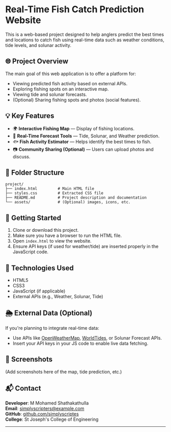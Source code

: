 
# Real-Time Fish Catch Prediction Website

This is a web-based project designed to help anglers predict the best times and locations to catch fish using real-time data such as weather conditions, tide levels, and solunar activity.

## 🌐 Project Overview

The main goal of this web application is to offer a platform for:
- Viewing predicted fish activity based on external APIs.
- Exploring fishing spots on an interactive map.
- Viewing tide and solunar forecasts.
- (Optional) Sharing fishing spots and photos (social features).

## 💡 Key Features

- 🌍 **Interactive Fishing Map** — Display of fishing locations.
- 🧭 **Real-Time Forecast Tools** — Tide, Solunar, and Weather prediction.
- 🐟 **Fish Activity Estimator** — Helps identify the best times to fish.
- 📷 **Community Sharing (Optional)** — Users can upload photos and discuss.

## 📁 Folder Structure

```
project/
├── index.html         # Main HTML file
├── styles.css         # Extracted CSS file
├── README.md          # Project description and documentation
└── assets/            # (Optional) images, icons, etc.
```

## 🚀 Getting Started

1. Clone or download this project.
2. Make sure you have a browser to run the HTML file.
3. Open `index.html` to view the website.
4. Ensure API keys (if used for weather/tide) are inserted properly in the JavaScript code.

## 🔧 Technologies Used

- HTML5
- CSS3
- JavaScript (if applicable)
- External APIs (e.g., Weather, Solunar, Tide)

## 🌦 External Data (Optional)

If you're planning to integrate real-time data:
- Use APIs like [OpenWeatherMap](https://openweathermap.org/), [WorldTides](https://www.worldtides.info/), or Solunar Forecast APIs.
- Insert your API keys in your JS code to enable live data fetching.

## 📸 Screenshots

(Add screenshots here of the map, tide prediction, etc.)

## 📬 Contact

**Developer**: M Mohamed Shathakathulla  
**Email**: simplyscripters@example.com  
**GitHub**: [github.com/simplyscriptes](https://github.com/simplyscriptes)  
**College**: St Joseph's College of Engineering  

---
